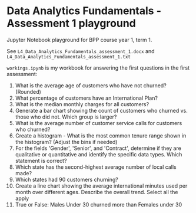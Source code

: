 # Data Analytics Fundamentals - Assessment 1 playground

Jupyter Notebook playground for BPP course year 1, term 1.

See ```L4_Data_Analytics_Fundamentals_assessment_1.docx``` and ```L4_Data_Analytics_Fundamentals_assessment_1.txt```

```workings.ipynb``` is my workbook for answering the first questions  in the first assessment:

1. What is the average age of customers who have not churned? (Rounded)
2. What percentage of customers have an International Plan?
3. What is the median monthly charges for all customers?
4. Generate a bar chart showing the count of customers who churned vs. those who did not. Which group is larger?
5. What is the average number of customer service calls for customers who churned?
6. Create a histogram - What is the most common tenure range shown in the histogram? (Adjust the bins if needed)
7. For the fields 'Gender', 'Senior', and 'Contract', determine if they are qualitative or quantitative and identify the specific data types. Which statement is correct?
8. Which state has the second-highest average number of local calls made?
9. Which states had 90 customers churning?
10. Create a line chart showing the average international minutes used per month over different ages. Describe the overall trend. Select all the apply
11. True or False: Males Under 30 churned more than Females under 30